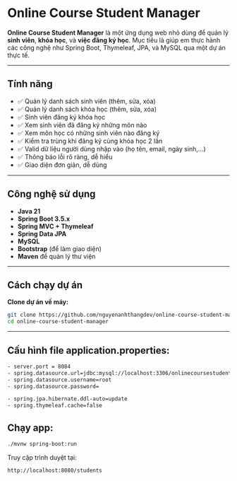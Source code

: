 # Online Course Student Manager

**Online Course Student Manager** là một ứng dụng web nhỏ dùng để quản lý **sinh viên**, **khóa học**, và **việc đăng ký học**. Mục tiêu là giúp em thực hành các công nghệ như Spring Boot, Thymeleaf, JPA, và MySQL qua một dự án thực tế.

---

## Tính năng

- ✅ Quản lý danh sách sinh viên (thêm, sửa, xóa)
- ✅ Quản lý danh sách khóa học (thêm, sửa, xóa)
- ✅ Sinh viên đăng ký khóa học
- ✅ Xem sinh viên đã đăng ký những môn nào
- ✅ Xem môn học có những sinh viên nào đăng ký
- ✅ Kiểm tra trùng khi đăng ký cùng khóa học 2 lần
- ✅ Valid dữ liệu người dùng nhập vào (họ tên, email, ngày sinh,...)
- ✅ Thông báo lỗi rõ ràng, dễ hiểu
- ✅ Giao diện đơn giản, dễ dùng

---

## Công nghệ sử dụng

- **Java 21**
- **Spring Boot 3.5.x**
- **Spring MVC + Thymeleaf**
- **Spring Data JPA**
- **MySQL**
- **Bootstrap** (để làm giao diện)
- **Maven** để quản lý thư viện

---

## Cách chạy dự án

**Clone dự án về máy:**

```bash
git clone https://github.com/nguyenanhthangdev/online-course-student-manager.git
cd online-course-student-manager
```

---

## Cấu hình file application.properties:

```bash
- server.port = 8084
- spring.datasource.url=jdbc:mysql://localhost:3306/onlinecoursestudentmanager
- spring.datasource.username=root
- spring.datasource.password=

- spring.jpa.hibernate.ddl-auto=update
- spring.thymeleaf.cache=false
```

## Chạy app:

```bash
./mvnw spring-boot:run
```

Truy cập trình duyệt tại:

```bash
http://localhost:8080/students
```
